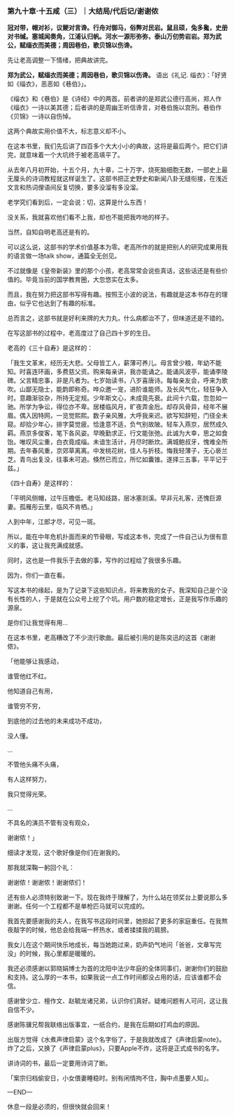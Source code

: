 ### 第九十章·十五咸（三）｜大结局/代后记/谢谢侬

**冠对带，帽对衫，议鲠对言谗。行舟对御马，俗弊对民岩。鼠且硕，兔多毚，史册对书缄。塞城闻奏角，江浦认归帆。河水一源形弥弥，泰山万仞势岩岩。郑为武公，赋缁衣而美德；周因巷伯，歌贝锦以伤谗。**

先让老高调整一下情绪，把典故讲完。

**郑为武公，赋缁衣而美德；周因巷伯，歌贝锦以伤谗。** 语出《礼记. 缁衣》：「好贤如《缁衣》，恶恶如《巷伯》」。

《缁衣》和《巷伯》是《诗经》中的两首。前者讲的是郑武公德行高尚，郑人作《缁衣》一诗以美其德；后者讲的是周幽王听信谗言，对巷伯施以宫刑。巷伯作《贝锦》一诗以自伤悼。

这两个典故实用价值不大，标志意义却不小。

在这本书里，我们先后讲了四百多个大大小小的典故，这将是最后两个。把它们讲完，就意味着一个大坑终于被老高填平了。

从去年八月初开始，十五个月，九十章，二十万字，烧死脑细胞无数，一部史上最无厘头的诗词教程就这样诞生了。这部书把正史野史和新闻八卦无缝衔接，在浅近文言和热词俚语间反复切换，要多没溜有多没溜。

老学究们看到后，一定会说：切，这算是什么东西！

没关系，我就喜欢他们看不上我，却也不能把我咋地的样子。

当然，自知自明老高还是有的。

可以这么说，这部书的学术价值基本为零。老高所作的就是把别人的研究成果用我的语言做一场talk show，通篇全无创见。

不过就像是《皇帝新装》里的那个小孩，老高常常会说些真话，这些话还是有些价值的。毕竟当前的国学教育圈，大忽悠实在太多。

而且，我在努力把这部书写得有趣。按照王小波的说法，有趣就是这本书存在的理由，似乎它也达到了有趣的标准。

总而言之，这部书就是好利来牌的大力丸，什么病都治不了，但味道还是不错的。

在写这部书的过程中，老高度过了自己四十岁的生日。

老高的《三十自寿》是这样的：

「我生文革末，经历无大悲。父母皆工人，薪薄可养儿。母言曾少粮，年幼不能知。时喜连环画，多费慈父资。购来每亲讲，我亦能诵之。能诵风波亭，能诵李陵碑。父言精忠事，非是凡者为。七岁始读书，八岁喜唐诗。每每亲友会，呼来为歌吹。山鄙无隐士，能韵即称奇。哗众邀一宠，进阶谁能师。及长风气化，轻狂争入时。意趣渐驳杂，所持无定规。少年斯文心，未成竟先衰。此间十六载，忽忽如一驰。所学为争讼，得位亦不卑。居楼临风月，旷夜弄金卮。却存风骨异，经年不展眉。偶入因特网，一览觉熙熙。数子亲风雅，大呼我来迟。欲写知辞短，门径全未窥。却拾少年心，排字莫觉疲。恰逢意不适，负气别故陂。轻车入燕京，居然成久羁。燕京多俊客，笔下各风姿。早晚勤求正，行文能张弛。此诚为大幸，思之如食饴。唯叹风尘重，白衣竟成缁。未谙生活计，月尽时断炊。满城鲍叔牙，愧难全所期。去年春风重，京郊草离离。中发桃花树，佳人与折枝。悔我轻薄子，无心亵兰芝。青鸟出复没，往事未可追。倏然已而立，所忆如囊锥。遂择三五事，平平记于兹。」

《四十自寿》是这样的：

「平明风侧帽，过午压檐低。老马知歧路，层冰塞剡溪。早非元礼客，还愧巨源妻。孤雁彤云里，临风不肯栖。」

人到中年，江郎才尽，可见一斑。

所以，能在中年危机扑面而来的节骨眼，写成这本书，完成了一件自己认为很有意义的事，这让我充满成就感。

同时，这也是一件我乐于去做的事，写作的过程给了我很多乐趣。

因为，你们一直在看。

写这本书的缘起，是为了记录下这些知识点，将来教我的女子。我深知自己是个没有长性的人，于是就在公众号上挖了个坑。用户数的稳定增长，正是我写作乐趣的源泉。

是你们让我觉得有用…

在这本书里，老高糟改了不少流行歌曲。最后被引用的是陈奕迅的这首《谢谢侬》。

「他能够让我感动，

谁管他红不红。

他知道自己有用，

谁管穷不穷，

到底他的过去他的未来成功不成功，

没人懂。

…

不管他头痛不头痛，

有人这样努力，

我只觉得光荣。

…

不具名的演员不管有没有观众，

谢谢侬！」

细读才发现，这个歌好像是你们在谢我的。

那我就深鞠一躬回个礼：

谢谢侬！谢谢侬！谢谢侬们！

还有些人必须特别致谢一下。现在我终于理解了，为什么站在领奖台上要说那么多谢谢。任何一个工程都不是单枪匹马就可以完成的。

我首先要感谢我的夫人，在我写书这段时间里，她担起了更多的家庭重任。在我熬夜敲字的时候，他总会给我端一杯热水，或者揉揉我的肩膀。

我女儿在这个期间快乐地成长，每当她跑过来，奶声奶气地问「爸爸，文章写完没」的时候，我心里都是暖暖的。

我还必须感谢以郭晓娟博士为首的沈阳中法少年庭的全体同事们，谢谢你们的鼓励和支持。这么厚的一本书，如果我说一点工作时间都没占用的话，应该谁都不会信。

感谢曾少立、檀作文、赵毓龙诸兄弟，认识你们真好。疑难问题有人可问，这让我自信不少。

感谢陈骥兄帮我联络出版事宜，一纸合约，是我在后期如打鸡血的原因。

出版方觉得《水煮声律启蒙》这个名字俗了，于是我就改成了《声律启蒙note》。炸了之后，又换了《声律启蒙plus》，只要Apple不炸，这将是正式成书的名字。

讲诗词的书，最后一定要用诗词了断。

「案宗归档偷安日，小女偎妻睡稳时。别有闲情拘不住，胸中点墨要人知」。

—END—

休息一段是必须的，但很快就会回来！
